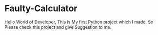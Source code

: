# Faulty-Calculator
Hello World of Developer, This is My first Python project which I made, So Please check this project and give Suggestion to me. 

